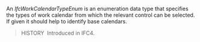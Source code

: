 An _IfcWorkCalendarTypeEnum_ is an enumeration data type that specifies the types of work calendar from which the relevant control can be selected. If given it should help to identify base calendars.

> HISTORY&nbsp; Introduced in IFC4.
